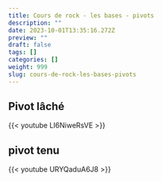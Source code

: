 ```yaml
---
title: Cours de rock - les bases - pivots
description: ""
date: 2023-10-01T13:35:16.272Z
preview: ""
draft: false
tags: []
categories: []
weight: 999
slug: cours-de-rock-les-bases-pivots
---
```


## Pivot lâché

{{< youtube LI6NiweRsVE >}}

## pivot tenu

{{< youtube URYQaduA6J8 >}}
